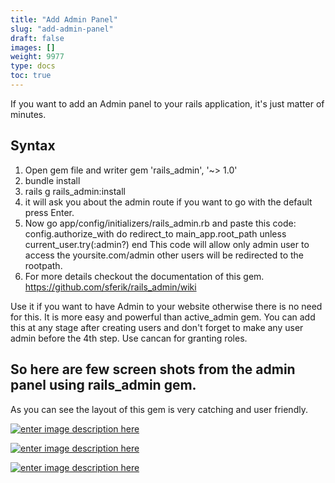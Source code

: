```yaml
---
title: "Add Admin Panel"
slug: "add-admin-panel"
draft: false
images: []
weight: 9977
type: docs
toc: true
---
```


If you want to add an Admin panel to your rails application, it's just matter of minutes.

## Syntax
 1. Open gem file and writer gem 'rails_admin', '~> 1.0'
 2. bundle install
 3. rails g rails_admin:install
 4. it will ask you about the admin route if you want to go with the default press Enter.
 5. Now go app/config/initializers/rails_admin.rb and paste this code:     config.authorize_with do
    redirect_to main_app.root_path unless current_user.try(:admin?)
  end
This code will allow only admin user to access the yoursite.com/admin other users will be redirected to the rootpath.
 6. For more details checkout the documentation of this gem. https://github.com/sferik/rails_admin/wiki

Use it if you want to have Admin to your website otherwise there is no need for this. It is more easy and powerful than active_admin gem. You can add this at any stage after creating users and don't forget to make any user admin before the 4th step. Use cancan for granting roles. 

## So here are few screen shots from the admin panel using rails_admin gem.
As you can see the layout of this gem is very catching and user friendly.

[![enter image description here][1]][1]


[![enter image description here][2]][2]


[![enter image description here][3]][3]


  [1]: https://i.stack.imgur.com/xuqoG.png
  [2]: https://i.stack.imgur.com/SQKX2.png
  [3]: https://i.stack.imgur.com/KrU7B.png

